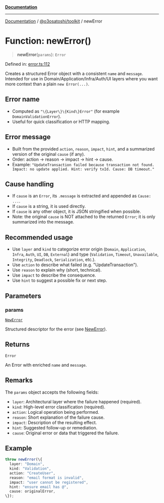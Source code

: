[**Documentation**](../../../README.md)

***

[Documentation](../../../README.md) / [@o3osatoshi/toolkit](../README.md) / newError

# Function: newError()

> **newError**(`params`): `Error`

Defined in: [error.ts:112](https://github.com/o3osatoshi/experiment/blob/54ab00df974a3e9f8283fbcd8c611ed1e0274132/packages/toolkit/src/error.ts#L112)

Creates a structured Error object with a consistent `name` and `message`.
Intended for use in Domain/Application/Infra/Auth/UI layers where you want
more context than a plain `new Error(...)`.

## Error name
- Computed as `"\{Layer\}\{Kind\}Error"` (for example `DomainValidationError`).
- Useful for quick classification or HTTP mapping.

## Error message
- Built from the provided `action`, `reason`, `impact`, `hint`, and a
  summarized version of the original `cause` (if any).
- Order: action → reason → impact → hint → cause.
- Example: `"UpdateTransaction failed because transaction not found. Impact: no update applied. Hint: verify txId. Cause: DB timeout."`

## Cause handling
- If `cause` is an `Error`, its `.message` is extracted and appended as `Cause: ...`.
- If `cause` is a string, it is used directly.
- If `cause` is any other object, it is JSON stringified when possible.
- Note: the original `cause` is NOT attached to the returned `Error`; it is
  only summarized into the message.

## Recommended usage
- Use `layer` and `kind` to categorize error origin (`Domain`, `Application`, `Infra`, `Auth`, `UI`, `DB`, `External`) and type (`Validation`, `Timeout`, `Unavailable`, `Integrity`, `Deadlock`, `Serialization`, etc.).
- Use `action` to describe what failed (e.g. "UpdateTransaction").
- Use `reason` to explain why (short, technical).
- Use `impact` to describe the consequence.
- Use `hint` to suggest a possible fix or next step.

## Parameters

### params

[`NewError`](../type-aliases/NewError.md)

Structured descriptor for the error (see [NewError](../type-aliases/NewError.md)).

## Returns

`Error`

An Error with enriched `name` and `message`.

## Remarks

The `params` object accepts the following fields:
- `layer`: Architectural layer where the failure happened (required).
- `kind`: High-level error classification (required).
- `action`: Logical operation being performed.
- `reason`: Short explanation of the failure cause.
- `impact`: Description of the resulting effect.
- `hint`: Suggested follow-up or remediation.
- `cause`: Original error or data that triggered the failure.

## Example

```ts
throw newError(\{
  layer: "Domain",
  kind: "Validation",
  action: "CreateUser",
  reason: "email format is invalid",
  impact: "user cannot be registered",
  hint: "ensure email has @",
  cause: originalError,
\});
```
